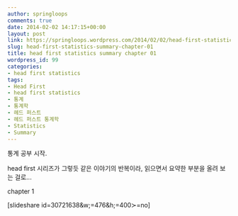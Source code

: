 ```yaml
---
author: springloops
comments: true
date: 2014-02-02 14:17:15+00:00
layout: post
link: https://springloops.wordpress.com/2014/02/02/head-first-statistics-summary-chapter-01/
slug: head-first-statistics-summary-chapter-01
title: head first statistics summary chapter 01
wordpress_id: 99
categories:
- head first statistics
tags:
- Head First
- head first statistics
- 통계
- 통계학
- 헤드 퍼스트
- 헤드 퍼스트 통계학
- Statistics
- Summary
---
```


통계 공부 시작.

  


head first 시리즈가 그렇듯 같은 이야기의 반복이라, 읽으면서 요약한 부분을 올려 보는 걸로...

  


chapter 1

  


[slideshare id=30721638&w;=476&h;=400&sc;=no]

  


  

